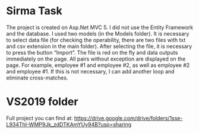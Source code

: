 # Sirma Task
The project is created on Asp.Net MVC 5. I did not use the Entity Framework and the database. I used two models (in the Models folder). It is necessary to select data file (for checking the operability, there are two files with txt and csv extension in the main folder). After selecting the file, it is necessary to press the button “Import”. The file is red on the fly and data outputs immediately on the page.
All pairs without exception are displayed on the page. For example, employee #1 and employee #2, as well as employee #2 and employee #1. If this is not necessary, I can add another loop and eliminate cross-matches.

# VS2019 folder
Full project you can find at: https://drive.google.com/drive/folders/1sse-L934ThI-WMP9Jk_zdDTKAmYUy94B?usp=sharing
